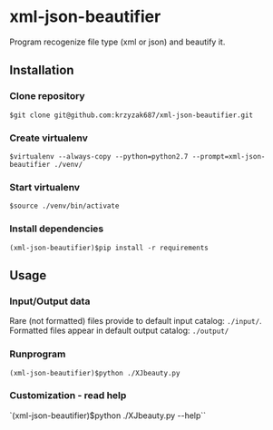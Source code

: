 # xml-json-beautifier
Program recogenize file type (xml or json) and beautify it.

## Installation

### Clone repository
`$git clone git@github.com:krzyzak687/xml-json-beautifier.git`

### Create virtualenv
`$virtualenv --always-copy --python=python2.7 --prompt=xml-json-beautifier ./venv/`

### Start virtualenv
`$source ./venv/bin/activate `

### Install dependencies
`(xml-json-beautifier)$pip install -r requirements`

## Usage
### Input/Output data
Rare (not formatted) files provide to default input catalog: `./input/`.
Formatted files appear in default output catalog: `./output/`
### Runprogram
`(xml-json-beautifier)$python ./XJbeauty.py`
### Customization - read help
`(xml-json-beautifier)$python ./XJbeauty.py --help``

